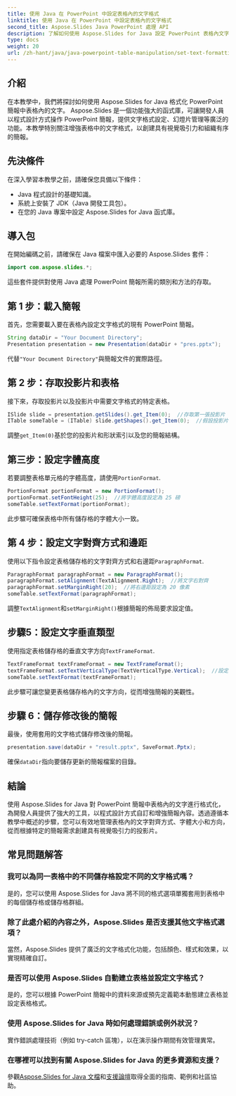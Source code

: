 ```yaml
---
title: 使用 Java 在 PowerPoint 中設定表格內的文字格式
linktitle: 使用 Java 在 PowerPoint 中設定表格內的文字格式
second_title: Aspose.Slides Java PowerPoint 處理 API
description: 了解如何使用 Aspose.Slides for Java 設定 PowerPoint 表格內文字的格式。為開發人員提供包含程式碼範例的逐步指南。
type: docs
weight: 20
url: /zh-hant/java/java-powerpoint-table-manipulation/set-text-formatting-inside-table-powerpoint-java/
---
```

## 介紹
在本教學中，我們將探討如何使用 Aspose.Slides for Java 格式化 PowerPoint 簡報中表格內的文字。 Aspose.Slides 是一個功能強大的函式庫，可讓開發人員以程式設計方式操作 PowerPoint 簡報，提供文字格式設定、幻燈片管理等廣泛的功能。本教學特別關注增強表格中的文字格式，以創建具有視覺吸引力和組織有序的簡報。
## 先決條件
在深入學習本教學之前，請確保您具備以下條件：
- Java 程式設計的基礎知識。
- 系統上安裝了 JDK（Java 開發工具包）。
- 在您的 Java 專案中設定 Aspose.Slides for Java 函式庫。

## 導入包
在開始編碼之前，請確保在 Java 檔案中匯入必要的 Aspose.Slides 套件：
```java
import com.aspose.slides.*;
```
這些套件提供對使用 Java 處理 PowerPoint 簡報所需的類別和方法的存取。
## 第 1 步：載入簡報
首先，您需要載入要在表格內設定文字格式的現有 PowerPoint 簡報。
```java
String dataDir = "Your Document Directory";
Presentation presentation = new Presentation(dataDir + "pres.pptx");
```
代替`"Your Document Directory"`與簡報文件的實際路徑。
## 第 2 步：存取投影片和表格
接下來，存取投影片以及投影片中需要文字格式的特定表格。
```java
ISlide slide = presentation.getSlides().get_Item(0);  //存取第一張投影片
ITable someTable = (ITable) slide.getShapes().get_Item(0);  //假設投影片上的第一個形狀是桌子
```
調整`get_Item(0)`基於您的投影片和形狀索引以及您的簡報結構。
## 第三步：設定字體高度
若要調整表格單元格的字體高度，請使用`PortionFormat`.
```java
PortionFormat portionFormat = new PortionFormat();
portionFormat.setFontHeight(25);  //將字體高度設定為 25 磅
someTable.setTextFormat(portionFormat);
```
此步驟可確保表格中所有儲存格的字體大小一致。
## 第 4 步：設定文字對齊方式和邊距
使用以下指令設定表格儲存格的文字對齊方式和右邊距`ParagraphFormat`.
```java
ParagraphFormat paragraphFormat = new ParagraphFormat();
paragraphFormat.setAlignment(TextAlignment.Right);  //將文字右對齊
paragraphFormat.setMarginRight(20);  //將右邊距設定為 20 像素
someTable.setTextFormat(paragraphFormat);
```
調整`TextAlignment`和`setMarginRight()`根據簡報的佈局要求設定值。
## 步驟5：設定文字垂直類型
使用指定表格儲存格的垂直文字方向`TextFrameFormat`.
```java
TextFrameFormat textFrameFormat = new TextFrameFormat();
textFrameFormat.setTextVerticalType(TextVerticalType.Vertical);  //設定垂直文字方向
someTable.setTextFormat(textFrameFormat);
```
此步驟可讓您變更表格儲存格內的文字方向，從而增強簡報的美觀性。
## 步驟 6：儲存修改後的簡報
最後，使用套用的文字格式儲存修改後的簡報。
```java
presentation.save(dataDir + "result.pptx", SaveFormat.Pptx);
```
確保`dataDir`指向要儲存更新的簡報檔案的目錄。

## 結論
使用 Aspose.Slides for Java 對 PowerPoint 簡報中表格內的文字進行格式化，為開發人員提供了強大的工具，以程式設計方式自訂和增強簡報內容。透過遵循本教學中概述的步驟，您可以有效地管理表格內的文字對齊方式、字體大小和方向，從而根據特定的簡報需求創建具有視覺吸引力的投影片。
## 常見問題解答
### 我可以為同一表格中的不同儲存格設定不同的文字格式嗎？
是的，您可以使用 Aspose.Slides for Java 將不同的格式選項單獨套用到表格中的每個儲存格或儲存格群組。
### 除了此處介紹的內容之外，Aspose.Slides 是否支援其他文字格式選項？
當然，Aspose.Slides 提供了廣泛的文字格式化功能，包括顏色、樣式和效果，以實現精確自訂。
### 是否可以使用 Aspose.Slides 自動建立表格並設定文字格式？
是的，您可以根據 PowerPoint 簡報中的資料來源或預先定義範本動態建立表格並設定表格格式。
### 使用 Aspose.Slides for Java 時如何處理錯誤或例外狀況？
實作錯誤處理技術（例如 try-catch 區塊），以在演示操作期間有效管理異常。
### 在哪裡可以找到有關 Aspose.Slides for Java 的更多資源和支援？
參觀[Aspose.Slides for Java 文檔](https://reference.aspose.com/slides/java/)和[支援論壇](https://forum.aspose.com/c/slides/11)取得全面的指南、範例和社區協助。